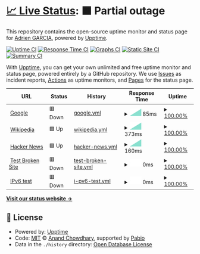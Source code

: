 # [📈 Live Status](https://weweb-adriengarcia.github.io/statsu-page): <!--live status--> **🟧 Partial outage**

This repository contains the open-source uptime monitor and status page for [Adrien GARCIA](https://weweb-adriengarcia.github.io/statsu-page), powered by [Upptime](https://github.com/upptime/upptime).

[![Uptime CI](https://github.com/weweb-adriengarcia/statsu-page/workflows/Uptime%20CI/badge.svg)](https://github.com/weweb-adriengarcia/statsu-page/actions?query=workflow%3A%22Uptime+CI%22)
[![Response Time CI](https://github.com/weweb-adriengarcia/statsu-page/workflows/Response%20Time%20CI/badge.svg)](https://github.com/weweb-adriengarcia/statsu-page/actions?query=workflow%3A%22Response+Time+CI%22)
[![Graphs CI](https://github.com/weweb-adriengarcia/statsu-page/workflows/Graphs%20CI/badge.svg)](https://github.com/weweb-adriengarcia/statsu-page/actions?query=workflow%3A%22Graphs+CI%22)
[![Static Site CI](https://github.com/weweb-adriengarcia/statsu-page/workflows/Static%20Site%20CI/badge.svg)](https://github.com/weweb-adriengarcia/statsu-page/actions?query=workflow%3A%22Static+Site+CI%22)
[![Summary CI](https://github.com/weweb-adriengarcia/statsu-page/workflows/Summary%20CI/badge.svg)](https://github.com/weweb-adriengarcia/statsu-page/actions?query=workflow%3A%22Summary+CI%22)

With [Upptime](https://upptime.js.org), you can get your own unlimited and free uptime monitor and status page, powered entirely by a GitHub repository. We use [Issues](https://github.com/weweb-adriengarcia/statsu-page/issues) as incident reports, [Actions](https://github.com/weweb-adriengarcia/statsu-page/actions) as uptime monitors, and [Pages](https://weweb-adriengarcia.github.io/statsu-page) for the status page.

<!--start: status pages-->
<!-- This summary is generated by Upptime (https://github.com/upptime/upptime) -->
<!-- Do not edit this manually, your changes will be overwritten -->
<!-- prettier-ignore -->
| URL | Status | History | Response Time | Uptime |
| --- | ------ | ------- | ------------- | ------ |
| <img alt="" src="https://icons.duckduckgo.com/ip3/thissitedoesnotexist.koj.co.ico" height="13"> [Google](https://thissitedoesnotexist.koj.co) | 🟥 Down | [google.yml](https://github.com/weweb-adriengarcia/statsu-page/commits/HEAD/history/google.yml) | <details><summary><img alt="Response time graph" src="./graphs/google/response-time-week.png" height="20"> 85ms</summary><br><a href="https://weweb-adriengarcia.github.io/statsu-page/history/google"><img alt="Response time 85" src="https://img.shields.io/endpoint?url=https%3A%2F%2Fraw.githubusercontent.com%2Fweweb-adriengarcia%2Fstatsu-page%2FHEAD%2Fapi%2Fgoogle%2Fresponse-time.json"></a><br><a href="https://weweb-adriengarcia.github.io/statsu-page/history/google"><img alt="24-hour response time 85" src="https://img.shields.io/endpoint?url=https%3A%2F%2Fraw.githubusercontent.com%2Fweweb-adriengarcia%2Fstatsu-page%2FHEAD%2Fapi%2Fgoogle%2Fresponse-time-day.json"></a><br><a href="https://weweb-adriengarcia.github.io/statsu-page/history/google"><img alt="7-day response time 85" src="https://img.shields.io/endpoint?url=https%3A%2F%2Fraw.githubusercontent.com%2Fweweb-adriengarcia%2Fstatsu-page%2FHEAD%2Fapi%2Fgoogle%2Fresponse-time-week.json"></a><br><a href="https://weweb-adriengarcia.github.io/statsu-page/history/google"><img alt="30-day response time 85" src="https://img.shields.io/endpoint?url=https%3A%2F%2Fraw.githubusercontent.com%2Fweweb-adriengarcia%2Fstatsu-page%2FHEAD%2Fapi%2Fgoogle%2Fresponse-time-month.json"></a><br><a href="https://weweb-adriengarcia.github.io/statsu-page/history/google"><img alt="1-year response time 85" src="https://img.shields.io/endpoint?url=https%3A%2F%2Fraw.githubusercontent.com%2Fweweb-adriengarcia%2Fstatsu-page%2FHEAD%2Fapi%2Fgoogle%2Fresponse-time-year.json"></a></details> | <details><summary><a href="https://weweb-adriengarcia.github.io/statsu-page/history/google">100.00%</a></summary><a href="https://weweb-adriengarcia.github.io/statsu-page/history/google"><img alt="All-time uptime 100.00%" src="https://img.shields.io/endpoint?url=https%3A%2F%2Fraw.githubusercontent.com%2Fweweb-adriengarcia%2Fstatsu-page%2FHEAD%2Fapi%2Fgoogle%2Fuptime.json"></a><br><a href="https://weweb-adriengarcia.github.io/statsu-page/history/google"><img alt="24-hour uptime 99.99%" src="https://img.shields.io/endpoint?url=https%3A%2F%2Fraw.githubusercontent.com%2Fweweb-adriengarcia%2Fstatsu-page%2FHEAD%2Fapi%2Fgoogle%2Fuptime-day.json"></a><br><a href="https://weweb-adriengarcia.github.io/statsu-page/history/google"><img alt="7-day uptime 100.00%" src="https://img.shields.io/endpoint?url=https%3A%2F%2Fraw.githubusercontent.com%2Fweweb-adriengarcia%2Fstatsu-page%2FHEAD%2Fapi%2Fgoogle%2Fuptime-week.json"></a><br><a href="https://weweb-adriengarcia.github.io/statsu-page/history/google"><img alt="30-day uptime 100.00%" src="https://img.shields.io/endpoint?url=https%3A%2F%2Fraw.githubusercontent.com%2Fweweb-adriengarcia%2Fstatsu-page%2FHEAD%2Fapi%2Fgoogle%2Fuptime-month.json"></a><br><a href="https://weweb-adriengarcia.github.io/statsu-page/history/google"><img alt="1-year uptime 100.00%" src="https://img.shields.io/endpoint?url=https%3A%2F%2Fraw.githubusercontent.com%2Fweweb-adriengarcia%2Fstatsu-page%2FHEAD%2Fapi%2Fgoogle%2Fuptime-year.json"></a></details>
| <img alt="" src="https://icons.duckduckgo.com/ip3/en.wikipedia.org.ico" height="13"> [Wikipedia](https://en.wikipedia.org) | 🟩 Up | [wikipedia.yml](https://github.com/weweb-adriengarcia/statsu-page/commits/HEAD/history/wikipedia.yml) | <details><summary><img alt="Response time graph" src="./graphs/wikipedia/response-time-week.png" height="20"> 373ms</summary><br><a href="https://weweb-adriengarcia.github.io/statsu-page/history/wikipedia"><img alt="Response time 373" src="https://img.shields.io/endpoint?url=https%3A%2F%2Fraw.githubusercontent.com%2Fweweb-adriengarcia%2Fstatsu-page%2FHEAD%2Fapi%2Fwikipedia%2Fresponse-time.json"></a><br><a href="https://weweb-adriengarcia.github.io/statsu-page/history/wikipedia"><img alt="24-hour response time 373" src="https://img.shields.io/endpoint?url=https%3A%2F%2Fraw.githubusercontent.com%2Fweweb-adriengarcia%2Fstatsu-page%2FHEAD%2Fapi%2Fwikipedia%2Fresponse-time-day.json"></a><br><a href="https://weweb-adriengarcia.github.io/statsu-page/history/wikipedia"><img alt="7-day response time 373" src="https://img.shields.io/endpoint?url=https%3A%2F%2Fraw.githubusercontent.com%2Fweweb-adriengarcia%2Fstatsu-page%2FHEAD%2Fapi%2Fwikipedia%2Fresponse-time-week.json"></a><br><a href="https://weweb-adriengarcia.github.io/statsu-page/history/wikipedia"><img alt="30-day response time 373" src="https://img.shields.io/endpoint?url=https%3A%2F%2Fraw.githubusercontent.com%2Fweweb-adriengarcia%2Fstatsu-page%2FHEAD%2Fapi%2Fwikipedia%2Fresponse-time-month.json"></a><br><a href="https://weweb-adriengarcia.github.io/statsu-page/history/wikipedia"><img alt="1-year response time 373" src="https://img.shields.io/endpoint?url=https%3A%2F%2Fraw.githubusercontent.com%2Fweweb-adriengarcia%2Fstatsu-page%2FHEAD%2Fapi%2Fwikipedia%2Fresponse-time-year.json"></a></details> | <details><summary><a href="https://weweb-adriengarcia.github.io/statsu-page/history/wikipedia">100.00%</a></summary><a href="https://weweb-adriengarcia.github.io/statsu-page/history/wikipedia"><img alt="All-time uptime 100.00%" src="https://img.shields.io/endpoint?url=https%3A%2F%2Fraw.githubusercontent.com%2Fweweb-adriengarcia%2Fstatsu-page%2FHEAD%2Fapi%2Fwikipedia%2Fuptime.json"></a><br><a href="https://weweb-adriengarcia.github.io/statsu-page/history/wikipedia"><img alt="24-hour uptime 100.00%" src="https://img.shields.io/endpoint?url=https%3A%2F%2Fraw.githubusercontent.com%2Fweweb-adriengarcia%2Fstatsu-page%2FHEAD%2Fapi%2Fwikipedia%2Fuptime-day.json"></a><br><a href="https://weweb-adriengarcia.github.io/statsu-page/history/wikipedia"><img alt="7-day uptime 100.00%" src="https://img.shields.io/endpoint?url=https%3A%2F%2Fraw.githubusercontent.com%2Fweweb-adriengarcia%2Fstatsu-page%2FHEAD%2Fapi%2Fwikipedia%2Fuptime-week.json"></a><br><a href="https://weweb-adriengarcia.github.io/statsu-page/history/wikipedia"><img alt="30-day uptime 100.00%" src="https://img.shields.io/endpoint?url=https%3A%2F%2Fraw.githubusercontent.com%2Fweweb-adriengarcia%2Fstatsu-page%2FHEAD%2Fapi%2Fwikipedia%2Fuptime-month.json"></a><br><a href="https://weweb-adriengarcia.github.io/statsu-page/history/wikipedia"><img alt="1-year uptime 100.00%" src="https://img.shields.io/endpoint?url=https%3A%2F%2Fraw.githubusercontent.com%2Fweweb-adriengarcia%2Fstatsu-page%2FHEAD%2Fapi%2Fwikipedia%2Fuptime-year.json"></a></details>
| <img alt="" src="https://icons.duckduckgo.com/ip3/news.ycombinator.com.ico" height="13"> [Hacker News](https://news.ycombinator.com) | 🟩 Up | [hacker-news.yml](https://github.com/weweb-adriengarcia/statsu-page/commits/HEAD/history/hacker-news.yml) | <details><summary><img alt="Response time graph" src="./graphs/hacker-news/response-time-week.png" height="20"> 160ms</summary><br><a href="https://weweb-adriengarcia.github.io/statsu-page/history/hacker-news"><img alt="Response time 160" src="https://img.shields.io/endpoint?url=https%3A%2F%2Fraw.githubusercontent.com%2Fweweb-adriengarcia%2Fstatsu-page%2FHEAD%2Fapi%2Fhacker-news%2Fresponse-time.json"></a><br><a href="https://weweb-adriengarcia.github.io/statsu-page/history/hacker-news"><img alt="24-hour response time 160" src="https://img.shields.io/endpoint?url=https%3A%2F%2Fraw.githubusercontent.com%2Fweweb-adriengarcia%2Fstatsu-page%2FHEAD%2Fapi%2Fhacker-news%2Fresponse-time-day.json"></a><br><a href="https://weweb-adriengarcia.github.io/statsu-page/history/hacker-news"><img alt="7-day response time 160" src="https://img.shields.io/endpoint?url=https%3A%2F%2Fraw.githubusercontent.com%2Fweweb-adriengarcia%2Fstatsu-page%2FHEAD%2Fapi%2Fhacker-news%2Fresponse-time-week.json"></a><br><a href="https://weweb-adriengarcia.github.io/statsu-page/history/hacker-news"><img alt="30-day response time 160" src="https://img.shields.io/endpoint?url=https%3A%2F%2Fraw.githubusercontent.com%2Fweweb-adriengarcia%2Fstatsu-page%2FHEAD%2Fapi%2Fhacker-news%2Fresponse-time-month.json"></a><br><a href="https://weweb-adriengarcia.github.io/statsu-page/history/hacker-news"><img alt="1-year response time 160" src="https://img.shields.io/endpoint?url=https%3A%2F%2Fraw.githubusercontent.com%2Fweweb-adriengarcia%2Fstatsu-page%2FHEAD%2Fapi%2Fhacker-news%2Fresponse-time-year.json"></a></details> | <details><summary><a href="https://weweb-adriengarcia.github.io/statsu-page/history/hacker-news">100.00%</a></summary><a href="https://weweb-adriengarcia.github.io/statsu-page/history/hacker-news"><img alt="All-time uptime 100.00%" src="https://img.shields.io/endpoint?url=https%3A%2F%2Fraw.githubusercontent.com%2Fweweb-adriengarcia%2Fstatsu-page%2FHEAD%2Fapi%2Fhacker-news%2Fuptime.json"></a><br><a href="https://weweb-adriengarcia.github.io/statsu-page/history/hacker-news"><img alt="24-hour uptime 100.00%" src="https://img.shields.io/endpoint?url=https%3A%2F%2Fraw.githubusercontent.com%2Fweweb-adriengarcia%2Fstatsu-page%2FHEAD%2Fapi%2Fhacker-news%2Fuptime-day.json"></a><br><a href="https://weweb-adriengarcia.github.io/statsu-page/history/hacker-news"><img alt="7-day uptime 100.00%" src="https://img.shields.io/endpoint?url=https%3A%2F%2Fraw.githubusercontent.com%2Fweweb-adriengarcia%2Fstatsu-page%2FHEAD%2Fapi%2Fhacker-news%2Fuptime-week.json"></a><br><a href="https://weweb-adriengarcia.github.io/statsu-page/history/hacker-news"><img alt="30-day uptime 100.00%" src="https://img.shields.io/endpoint?url=https%3A%2F%2Fraw.githubusercontent.com%2Fweweb-adriengarcia%2Fstatsu-page%2FHEAD%2Fapi%2Fhacker-news%2Fuptime-month.json"></a><br><a href="https://weweb-adriengarcia.github.io/statsu-page/history/hacker-news"><img alt="1-year uptime 100.00%" src="https://img.shields.io/endpoint?url=https%3A%2F%2Fraw.githubusercontent.com%2Fweweb-adriengarcia%2Fstatsu-page%2FHEAD%2Fapi%2Fhacker-news%2Fuptime-year.json"></a></details>
| <img alt="" src="https://icons.duckduckgo.com/ip3/thissitedoesnotexist.koj.co.ico" height="13"> [Test Broken Site](https://thissitedoesnotexist.koj.co) | 🟥 Down | [test-broken-site.yml](https://github.com/weweb-adriengarcia/statsu-page/commits/HEAD/history/test-broken-site.yml) | <details><summary><img alt="Response time graph" src="./graphs/test-broken-site/response-time-week.png" height="20"> 0ms</summary><br><a href="https://weweb-adriengarcia.github.io/statsu-page/history/test-broken-site"><img alt="Response time 0" src="https://img.shields.io/endpoint?url=https%3A%2F%2Fraw.githubusercontent.com%2Fweweb-adriengarcia%2Fstatsu-page%2FHEAD%2Fapi%2Ftest-broken-site%2Fresponse-time.json"></a><br><a href="https://weweb-adriengarcia.github.io/statsu-page/history/test-broken-site"><img alt="24-hour response time 0" src="https://img.shields.io/endpoint?url=https%3A%2F%2Fraw.githubusercontent.com%2Fweweb-adriengarcia%2Fstatsu-page%2FHEAD%2Fapi%2Ftest-broken-site%2Fresponse-time-day.json"></a><br><a href="https://weweb-adriengarcia.github.io/statsu-page/history/test-broken-site"><img alt="7-day response time 0" src="https://img.shields.io/endpoint?url=https%3A%2F%2Fraw.githubusercontent.com%2Fweweb-adriengarcia%2Fstatsu-page%2FHEAD%2Fapi%2Ftest-broken-site%2Fresponse-time-week.json"></a><br><a href="https://weweb-adriengarcia.github.io/statsu-page/history/test-broken-site"><img alt="30-day response time 0" src="https://img.shields.io/endpoint?url=https%3A%2F%2Fraw.githubusercontent.com%2Fweweb-adriengarcia%2Fstatsu-page%2FHEAD%2Fapi%2Ftest-broken-site%2Fresponse-time-month.json"></a><br><a href="https://weweb-adriengarcia.github.io/statsu-page/history/test-broken-site"><img alt="1-year response time 0" src="https://img.shields.io/endpoint?url=https%3A%2F%2Fraw.githubusercontent.com%2Fweweb-adriengarcia%2Fstatsu-page%2FHEAD%2Fapi%2Ftest-broken-site%2Fresponse-time-year.json"></a></details> | <details><summary><a href="https://weweb-adriengarcia.github.io/statsu-page/history/test-broken-site">100.00%</a></summary><a href="https://weweb-adriengarcia.github.io/statsu-page/history/test-broken-site"><img alt="All-time uptime 100.00%" src="https://img.shields.io/endpoint?url=https%3A%2F%2Fraw.githubusercontent.com%2Fweweb-adriengarcia%2Fstatsu-page%2FHEAD%2Fapi%2Ftest-broken-site%2Fuptime.json"></a><br><a href="https://weweb-adriengarcia.github.io/statsu-page/history/test-broken-site"><img alt="24-hour uptime 100.00%" src="https://img.shields.io/endpoint?url=https%3A%2F%2Fraw.githubusercontent.com%2Fweweb-adriengarcia%2Fstatsu-page%2FHEAD%2Fapi%2Ftest-broken-site%2Fuptime-day.json"></a><br><a href="https://weweb-adriengarcia.github.io/statsu-page/history/test-broken-site"><img alt="7-day uptime 100.00%" src="https://img.shields.io/endpoint?url=https%3A%2F%2Fraw.githubusercontent.com%2Fweweb-adriengarcia%2Fstatsu-page%2FHEAD%2Fapi%2Ftest-broken-site%2Fuptime-week.json"></a><br><a href="https://weweb-adriengarcia.github.io/statsu-page/history/test-broken-site"><img alt="30-day uptime 100.00%" src="https://img.shields.io/endpoint?url=https%3A%2F%2Fraw.githubusercontent.com%2Fweweb-adriengarcia%2Fstatsu-page%2FHEAD%2Fapi%2Ftest-broken-site%2Fuptime-month.json"></a><br><a href="https://weweb-adriengarcia.github.io/statsu-page/history/test-broken-site"><img alt="1-year uptime 100.00%" src="https://img.shields.io/endpoint?url=https%3A%2F%2Fraw.githubusercontent.com%2Fweweb-adriengarcia%2Fstatsu-page%2FHEAD%2Fapi%2Ftest-broken-site%2Fuptime-year.json"></a></details>
| <img alt="" src="https://icons.duckduckgo.com/ip3/null.ico" height="13"> [IPv6 test](forwardemail.net) | 🟥 Down | [i-pv6-test.yml](https://github.com/weweb-adriengarcia/statsu-page/commits/HEAD/history/i-pv6-test.yml) | <details><summary><img alt="Response time graph" src="./graphs/i-pv6-test/response-time-week.png" height="20"> 0ms</summary><br><a href="https://weweb-adriengarcia.github.io/statsu-page/history/i-pv6-test"><img alt="Response time 0" src="https://img.shields.io/endpoint?url=https%3A%2F%2Fraw.githubusercontent.com%2Fweweb-adriengarcia%2Fstatsu-page%2FHEAD%2Fapi%2Fi-pv6-test%2Fresponse-time.json"></a><br><a href="https://weweb-adriengarcia.github.io/statsu-page/history/i-pv6-test"><img alt="24-hour response time 0" src="https://img.shields.io/endpoint?url=https%3A%2F%2Fraw.githubusercontent.com%2Fweweb-adriengarcia%2Fstatsu-page%2FHEAD%2Fapi%2Fi-pv6-test%2Fresponse-time-day.json"></a><br><a href="https://weweb-adriengarcia.github.io/statsu-page/history/i-pv6-test"><img alt="7-day response time 0" src="https://img.shields.io/endpoint?url=https%3A%2F%2Fraw.githubusercontent.com%2Fweweb-adriengarcia%2Fstatsu-page%2FHEAD%2Fapi%2Fi-pv6-test%2Fresponse-time-week.json"></a><br><a href="https://weweb-adriengarcia.github.io/statsu-page/history/i-pv6-test"><img alt="30-day response time 0" src="https://img.shields.io/endpoint?url=https%3A%2F%2Fraw.githubusercontent.com%2Fweweb-adriengarcia%2Fstatsu-page%2FHEAD%2Fapi%2Fi-pv6-test%2Fresponse-time-month.json"></a><br><a href="https://weweb-adriengarcia.github.io/statsu-page/history/i-pv6-test"><img alt="1-year response time 0" src="https://img.shields.io/endpoint?url=https%3A%2F%2Fraw.githubusercontent.com%2Fweweb-adriengarcia%2Fstatsu-page%2FHEAD%2Fapi%2Fi-pv6-test%2Fresponse-time-year.json"></a></details> | <details><summary><a href="https://weweb-adriengarcia.github.io/statsu-page/history/i-pv6-test">100.00%</a></summary><a href="https://weweb-adriengarcia.github.io/statsu-page/history/i-pv6-test"><img alt="All-time uptime 100.00%" src="https://img.shields.io/endpoint?url=https%3A%2F%2Fraw.githubusercontent.com%2Fweweb-adriengarcia%2Fstatsu-page%2FHEAD%2Fapi%2Fi-pv6-test%2Fuptime.json"></a><br><a href="https://weweb-adriengarcia.github.io/statsu-page/history/i-pv6-test"><img alt="24-hour uptime 100.00%" src="https://img.shields.io/endpoint?url=https%3A%2F%2Fraw.githubusercontent.com%2Fweweb-adriengarcia%2Fstatsu-page%2FHEAD%2Fapi%2Fi-pv6-test%2Fuptime-day.json"></a><br><a href="https://weweb-adriengarcia.github.io/statsu-page/history/i-pv6-test"><img alt="7-day uptime 100.00%" src="https://img.shields.io/endpoint?url=https%3A%2F%2Fraw.githubusercontent.com%2Fweweb-adriengarcia%2Fstatsu-page%2FHEAD%2Fapi%2Fi-pv6-test%2Fuptime-week.json"></a><br><a href="https://weweb-adriengarcia.github.io/statsu-page/history/i-pv6-test"><img alt="30-day uptime 100.00%" src="https://img.shields.io/endpoint?url=https%3A%2F%2Fraw.githubusercontent.com%2Fweweb-adriengarcia%2Fstatsu-page%2FHEAD%2Fapi%2Fi-pv6-test%2Fuptime-month.json"></a><br><a href="https://weweb-adriengarcia.github.io/statsu-page/history/i-pv6-test"><img alt="1-year uptime 100.00%" src="https://img.shields.io/endpoint?url=https%3A%2F%2Fraw.githubusercontent.com%2Fweweb-adriengarcia%2Fstatsu-page%2FHEAD%2Fapi%2Fi-pv6-test%2Fuptime-year.json"></a></details>

<!--end: status pages-->

[**Visit our status website →**](https://weweb-adriengarcia.github.io/statsu-page)

## 📄 License

- Powered by: [Upptime](https://github.com/upptime/upptime)
- Code: [MIT](./LICENSE) © [Anand Chowdhary](https://anandchowdhary.com), supported by [Pabio](https://pabio.com)
- Data in the `./history` directory: [Open Database License](https://opendatacommons.org/licenses/odbl/1-0/)
